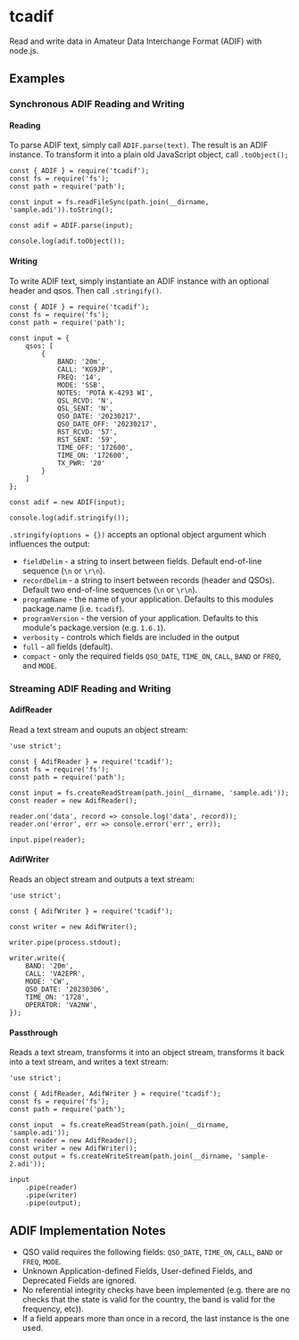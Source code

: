 # tcadif

Read and write data in Amateur Data Interchange Format (ADIF) with node.js.

## Examples

### Synchronous ADIF Reading and Writing

#### Reading

To parse ADIF text, simply call `ADIF.parse(text)`. The result is an ADIF
instance. To transform it into a plain old JavaScript object, call `.toObject();`

```
const { ADIF } = require('tcadif');
const fs = require('fs');
const path = require('path');

const input = fs.readFileSync(path.join(__dirname, 'sample.adi')).toString();

const adif = ADIF.parse(input);

console.log(adif.toObject());
```

#### Writing

To write ADIF text, simply instantiate an ADIF instance with an optional header
and qsos. Then call `.stringify()`.

```
const { ADIF } = require('tcadif');
const fs = require('fs');
const path = require('path');

const input = {
    qsos: [
        {
            BAND: '20m',
            CALL: 'KG9JP',
            FREQ: '14',
            MODE: 'SSB',
            NOTES: 'POTA K-4293 WI',
            QSL_RCVD: 'N',
            QSL_SENT: 'N',
            QSO_DATE: '20230217',
            QSO_DATE_OFF: '20230217',
            RST_RCVD: '57',
            RST_SENT: '59',
            TIME_OFF: '172600',
            TIME_ON: '172600',
            TX_PWR: '20'
        }
    ]
};

const adif = new ADIF(input);

console.log(adif.stringify());
```

`.stringify(options = {})` accepts an optional object argument which influences the output:

- `fieldDelim` - a string to insert between fields. Default end-of-line sequence (`\n` or `\r\n`).
- `recordDelim` - a string to insert between records (header and QSOs). Default two end-of-line sequences (`\n` or `\r\n`).
- `programName` - the name of your application. Defaults to this modules package.name (i.e. `tcadif`).
- `programVersion` - the version of your application. Defaults to this module's package.version (e.g. `1.6.1`).
- `verbosity` - controls which fields are included in the output
 - `full` - all fields (default).
 - `compact` - only the required fields `QSO_DATE`, `TIME_ON`, `CALL`, `BAND` or `FREQ`, and `MODE`.

### Streaming ADIF Reading and Writing

#### AdifReader

Read a text stream and ouputs an object stream:

```
'use strict';

const { AdifReader } = require('tcadif');
const fs = require('fs');
const path = require('path');

const input = fs.createReadStream(path.join(__dirname, 'sample.adi'));
const reader = new AdifReader();

reader.on('data', record => console.log('data', record));
reader.on('error', err => console.error('err', err));

input.pipe(reader);
```

#### AdifWriter

Reads an object stream and outputs a text stream:

```
'use strict';

const { AdifWriter } = require('tcadif');

const writer = new AdifWriter();

writer.pipe(process.stdout);

writer.write({
    BAND: '20m',
    CALL: 'VA2EPR',
    MODE: 'CW',
    QSO_DATE: '20230306',
    TIME_ON: '1728',
    OPERATOR: 'VA2NW',
});
```

#### Passthrough

Reads a text stream, transforms it into an object stream, transforms it
back into a text stream, and writes a text stream:

```
'use strict';

const { AdifReader, AdifWriter } = require('tcadif');
const fs = require('fs');
const path = require('path');

const input  = fs.createReadStream(path.join(__dirname, 'sample.adi'));
const reader = new AdifReader();
const writer = new AdifWriter();
const output = fs.createWriteStream(path.join(__dirname, 'sample-2.adi'));

input
    .pipe(reader)
    .pipe(writer)
    .pipe(output);
```

## ADIF Implementation Notes

- QSO valid requires the following fields: `QSO_DATE`, `TIME_ON`, `CALL`, `BAND` or `FREQ`, `MODE`.
- Unknown Application-defined Fields, User-defined Fields, and Deprecated Fields are ignored.
- No referential integrity checks have been implemented (e.g. there are no checks that the state is valid for the country, the band is valid for the frequency, etc)).
- If a field appears more than once in a record, the last instance is the one used.
